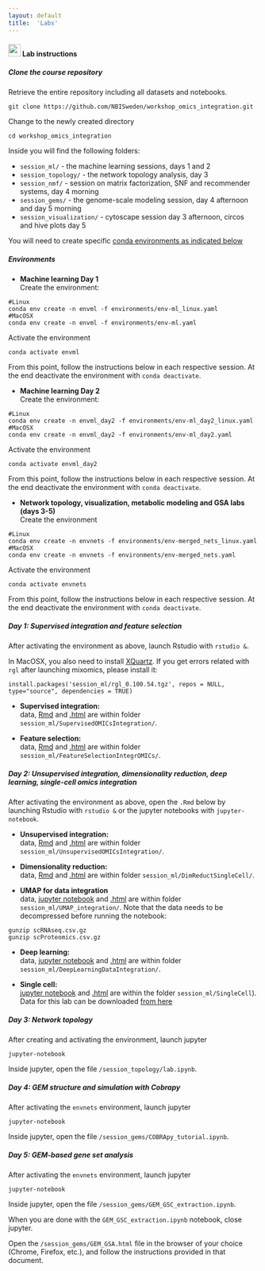 ```yaml
---
layout: default
title:  'Labs'
---
```


#### <img border="0" src="https://www.svgrepo.com/show/7421/computer.svg" width="25" height="25"> Lab instructions

##### Clone the course repository

Retrieve the entire repository including all datasets and notebooks.
```
git clone https://github.com/NBISweden/workshop_omics_integration.git
```

Change to the newly created directory
```
cd workshop_omics_integration
```

Inside you will find the following folders:  
- `session_ml/` - the machine learning sessions, days 1 and 2  
- `session_topology/` - the network topology analysis, day 3  
- `session_nmf/` - session on matrix factorization, SNF and recommender systems, day 4 morning  
- `session_gems/` - the genome-scale modeling session, day 4 afternoon and day 5 morning  
- `session_visualization/` - cytoscape session day 3 afternoon, circos and hive plots day 5  

You will need to create specific [conda environments as indicated below](#environments)  

##### Environments
- **Machine learning Day 1**  
Create the environment:  
```
#Linux
conda env create -n envml -f environments/env-ml_linux.yaml
#MacOSX
conda env create -n envml -f environments/env-ml.yaml
```

Activate the environment
```
conda activate envml
```

From this point, follow the instructions below in each respective session. At the end deactivate the environment with `conda deactivate`.

- **Machine learning Day 2**  
Create the environment:  
```
#Linux
conda env create -n envml_day2 -f environments/env-ml_day2_linux.yaml
#MacOSX
conda env create -n envml_day2 -f environments/env-ml_day2.yaml
```

Activate the environment
```
conda activate envml_day2
```

From this point, follow the instructions below in each respective session. At the end deactivate the environment with `conda deactivate`.


- **Network topology, visualization, metabolic modeling and GSA labs (days 3-5)**   
Create the environment
```
#Linux
conda env create -n envnets -f environments/env-merged_nets_linux.yaml
#MacOSX
conda env create -n envnets -f environments/env-merged_nets.yaml
```

Activate the environment
```
conda activate envnets
```

From this point, follow the instructions below in each respective session. At the end deactivate the environment with `conda deactivate`.

##### Day 1: Supervised integration and feature selection
After activating the environment as above, launch Rstudio with `rstudio &`. 

In MacOSX, you also need to install [XQuartz](https://www.xquartz.org/). If you get errors related with `rgl` after launching mixomics, please install it:
```
install.packages('session_ml/rgl_0.100.54.tgz', repos = NULL, type="source", dependencies = TRUE)
```

- **Supervised integration:**  
data, [Rmd](./session_ml/SupervisedOMICsIntegration/supervised_omics_integr_CLL.Rmd) and [.html](./session_ml/SupervisedOMICsIntegration/supervised_omics_integr_CLL.html) are within folder `session_ml/SupervisedOMICsIntegration/`.

- **Feature selection:**  
data, [Rmd](./session_ml/FeatureSelectionIntegrOMICs/OmicsIntegration_FeatureSelection.Rmd) and [.html](./session_ml/FeatureSelectionIntegrOMICs/OmicsIntegration_FeatureSelection.html) are within folder `session_ml/FeatureSelectionIntegrOMICs/`.

##### Day 2: Unsupervised integration, dimensionality reduction, deep learning, single-cell omics integration
After activating the environment as above, open the `.Rmd` below by launching Rstudio with `rstudio &` or the jupyter notebooks with `jupyter-notebook`.

- **Unsupervised integration:**  
data, [Rmd](./session_ml/UnsupervisedOMICsIntegration/UnsupervisedOMICsIntegration.Rmd) and [.html](./session_ml/UnsupervisedOMICsIntegration/UnsupervisedOMICsIntegration.html) are within folder `session_ml/UnsupervisedOMICsIntegration/`.

- **Dimensionality reduction:**  
data, [Rmd](./session_ml/DimReductSingleCell/OmicsIntegration_DimensionReduction.Rmd) and [.html](./session_ml/DimReductSingleCell/OmicsIntegration_DimensionReduction.html) are within folder `session_ml/DimReductSingleCell/`.

- **UMAP for data integration**  
data, [jupyter notebook](./session_ml/UMAP_integration/UMAP_DataIntegration.ipynb) and [.html](./session_ml/UMAP_integration/UMAP_DataIntegration.html) are within folder `session_ml/UMAP_integration/`. Note that the data needs to be decompressed before running the notebook:
```
gunzip scRNAseq.csv.gz
gunzip scProteomics.csv.gz
```

- **Deep learning:**  
data, [jupyter notebook](./session_ml/DeepLearningDataIntegration/DeepLearningDataIntegration.ipynb) and [.html](./session_ml/DeepLearningDataIntegration/DeepLearningDataIntegration.html) are within folder `session_ml/DeepLearningDataIntegration/`.

- **Single cell:**  
[jupyter notebook](./session_ml/SingleCell/SingleCell_OmicsIntegration.Rmd) and [.html](./session_ml/SingleCell/SingleCell_OmicsIntegration.html) are within the folder `session_ml/SingleCell`). Data for this lab can be downloaded [from here](https://drive.google.com/file/d/1hBeh2L5PC-T87YObCmJv4Qcm59IqkkOf/view?usp=sharing)


##### Day 3: Network topology
After creating and activating the environment, launch jupyter
```
jupyter-notebook
```
Inside jupyter, open the file `/session_topology/lab.ipynb`.

##### Day 4: GEM structure and simulation with Cobrapy
After activating the `envnets` environment, launch jupyter
```
jupyter-notebook
```
Inside jupyter, open the file `/session_gems/COBRApy_tutorial.ipynb`.

##### Day 5: GEM-based gene set analysis
After activating the `envnets` environment, launch jupyter
```
jupyter-notebook
```
Inside jupyter, open the file `/session_gems/GEM_GSC_extraction.ipynb`.

When you are done with the `GEM_GSC_extraction.ipynb` notebook, close jupyter.

Open the `/session_gems/GEM_GSA.html` file in the browser of your choice (Chrome, Firefox, etc.), and follow the instructions provided in that document.


